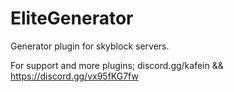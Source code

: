 # EliteGenerator
Generator plugin for skyblock servers.

For support and more plugins;
discord.gg/kafein && https://discord.gg/vx95fKG7fw
